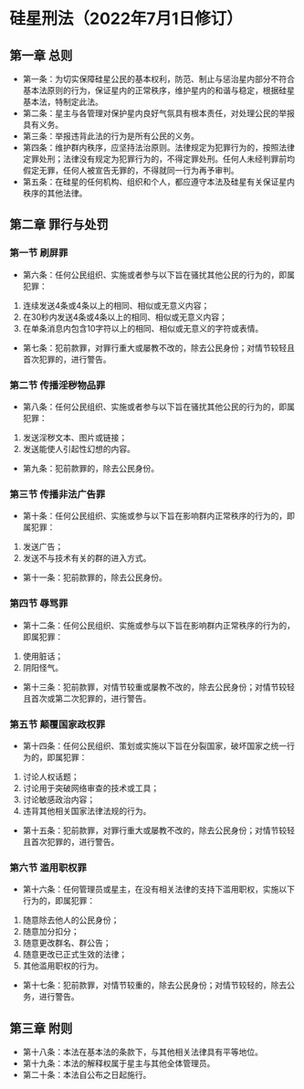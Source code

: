 # 硅星刑法（2022年7月1日修订）
## 第一章 总则
* 第一条：为切实保障硅星公民的基本权利，防范、制止与惩治星内部分不符合基本法原则的行为，保证星内的正常秩序，维护星内的和谐与稳定，根据硅星基本法，特制定此法。
* 第二条：星主与各管理对保护星内良好气氛具有根本责任，对处理公民的举报具有义务。
* 第三条：举报违背此法的行为是所有公民的义务。
* 第四条：维护群内秩序，应坚持法治原则。法律规定为犯罪行为的，按照法律定罪处刑；法律没有规定为犯罪行为的，不得定罪处刑。任何人未经判罪前均假定无罪，任何人被宣告无罪的，不得就同一行为再予审判。
* 第五条：在硅星的任何机构、组织和个人，都应遵守本法及硅星有关保证星内秩序的其他法律。
## 第二章 罪行与处罚
### 第一节 刷屏罪
* 第六条：任何公民组织、实施或者参与以下旨在骚扰其他公民的行为的，即属犯罪：
1. 连续发送4条或4条以上的相同、相似或无意义内容；
2. 在30秒内发送4条或4条以上的相同、相似或无意义内容；
3. 在单条消息内包含10字符以上的相同、相似或无意义的字符或表情。
* 第七条：犯前款罪，对罪行重大或屡教不改的，除去公民身份；对情节较轻且首次犯罪的，进行警告。
### 第二节 传播淫秽物品罪
* 第八条：任何公民组织、实施或者参与以下旨在骚扰其他公民的行为的，即属犯罪：
1. 发送淫秽文本、图片或链接；
2. 发送能使人引起性幻想的内容。
* 第九条：犯前款罪的，除去公民身份。
### 第三节 传播非法广告罪
* 第十条：任何公民组织、实施或参与以下旨在影响群内正常秩序的行为的，即属犯罪：
1. 发送广告；
2. 发送不与技术有关的群的进入方式。
* 第十一条：犯前款罪的，除去公民身份。
### 第四节 辱骂罪
* 第十二条：任何公民组织、实施或参与以下旨在影响群内正常秩序的行为的，即属犯罪：
1. 使用脏话；
2. 阴阳怪气。
* 第十三条：犯前款罪，对情节较重或屡教不改的，除去公民身份；对情节较轻且首次或第二次犯罪的，进行警告。
### 第五节 颠覆国家政权罪
* 第十四条：任何公民组织、策划或实施以下旨在分裂国家，破坏国家之统一行为的，即属犯罪：
1. 讨论人权话题；
2. 讨论用于突破网络审查的技术或工具；
3. 讨论敏感政治内容；
4. 违背其他相关国家法律法规的行为。
* 第十五条：犯前款罪，对罪行重大或屡教不改的，除去公民身份；对情节较轻且首次犯罪的，进行警告。
### 第六节 滥用职权罪
* 第十六条：任何管理员或星主，在没有相关法律的支持下滥用职权，实施以下行为的，即属犯罪：
1. 随意除去他人的公民身份；
2. 随意加分扣分；
3. 随意更改群名、群公告；
4. 随意更改已正式生效的法律；
5. 其他滥用职权的行为。
* 第十七条：犯前款罪，对情节较重的，除去公民身份；对情节较轻的，除去公务，进行警告。
## 第三章 附则
* 第十八条：本法在基本法的条款下，与其他相关法律具有平等地位。
* 第十九条：本法的解释权属于星主与其他全体管理员。
* 第二十条：本法自公布之日起施行。

